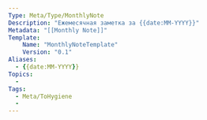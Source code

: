 ```yaml
---
Type: Meta/Type/MonthlyNote
Description: "Ежемесячная заметка за {{date:MM-YYYY}}"
Metadata: "[[Monthly Note]]"
Template:
    Name: "MonthlyNoteTemplate"
    Version: "0.1"
Aliases:
  - {{date:MM-YYYY}}
Topics:
  - 
Tags:
  - Meta/ToHygiene
  - 
---
```

 